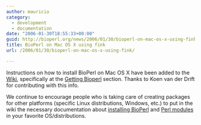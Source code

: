 ```yaml
---
author: mauricio
category:
  - development
  - documentation
date: "2006-01-30T18:55:33+00:00"
guid: http://bioperl.org/news/2006/01/30/bioperl-on-mac-os-x-using-fink/
title: BioPerl on Mac OS X using fink
url: /2006/01/30/bioperl-on-mac-os-x-using-fink/

---
```

Instructions on how to install BioPerl on Mac OS X have been added to the [Wiki](/obf-hugo-test/wiki/Main_Page), specifically at the [Getting Bioperl](/obf-hugo-test/wiki/Getting_BioPerl#Mac_OS_X_using_fink) section. Thanks to Koen van der Drift for contributing with this info.

We continue to encourage people who is taking care of creating packages for other platforms (specific Linux distributions, Windows, etc.) to put in the wiki the necessary documentation about [installing BioPerl](/obf-hugo-test/wiki/Getting_BioPerl) and [Perl modules](/obf-hugo-test/wiki/Tutorial:Installing_Perl_modules) in your favorite OS/distributions.
